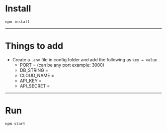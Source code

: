 # Install

`npm install`

---

# Things to add

- Create a `.env` file in config folder and add the following as `key = value`
  - PORT = (can be any port example: 3000)
  - DB_STRING = 
  - CLOUD_NAME = 
  - API_KEY = 
  - API_SECRET = 

---

# Run

`npm start`
